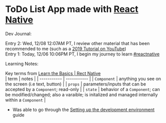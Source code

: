 # ToDo List App made with [React Native](https://reactnative.dev/)

Dev Journal:

Entry 2: Wed, 12/08 12:07AM PT, I review other material that has been recommended to me (such as a [2019 Tutorial on YouTube](https://www.youtube.com/watch?v=ur6I5m2nTvk))   
Entry 1: Today, 12/06 10:06PM PT, I begin my journey to learn [#reactnative](https://twitter.com/reactnative)  

Learning Notes:  

Key terms from [Learn the Basics | Rect Native](https://reactnative.dev/docs/tutorial)  
| term | notes |
| ----------- | ----------- |
| `Component` | anything you see on the screen (i.e text, button) |
| `props` | parameters/inputs that can be accepted by a `Component`; read-only |
| `state` | behavior of a `Component`; can be modified/changed; also a varaible; is initalized and managed internally within a `Component` |  

- Was able to go through the [Setting up the development environment](https://reactnative.dev/docs/environment-setup) guide
